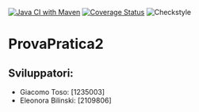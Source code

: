 [![Java CI with Maven](https://github.com/giekk/ProvaPratica2/actions/workflows/build.yml/badge.svg)](https://github.com/giekk/ProvaPratica2/actions/workflows/build.yml)
[![Coverage Status](https://coveralls.io/repos/github/giekk/ProvaPratica2/badge.svg)](https://coveralls.io/github/giekk/ProvaPratica2)
![Checkstyle](https://github.com/giekk/roman-number/actions/workflows/checkstyle.yml/badge.svg)

# ProvaPratica2
## Sviluppatori:
- Giacomo Toso: [1235003]
- Eleonora Bilinski: [2109806]
